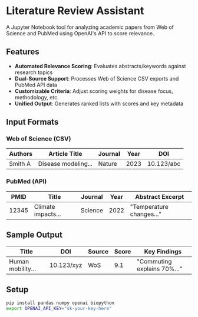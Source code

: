 # Literature Review Assistant

A Jupyter Notebook tool for analyzing academic papers from Web of Science and PubMed using OpenAI's API to score relevance.

## Features
- **Automated Relevance Scoring**: Evaluates abstracts/keywords against research topics
- **Dual-Source Support**: Processes Web of Science CSV exports and PubMed API data
- **Customizable Criteria**: Adjust scoring weights for disease focus, methodology, etc.
- **Unified Output**: Generates ranked lists with scores and key metadata

## Input Formats

### Web of Science (CSV)
| Authors | Article Title | Journal | Year | DOI |
|---------|---------------|---------|------|-----|
| Smith A | Disease modeling... | Nature | 2023 | 10.123/abc |

### PubMed (API)
| PMID | Title | Journal | Year | Abstract Excerpt |
|------|-------|---------|------|------------------|
| 12345 | Climate impacts... | Science | 2022 | "Temperature changes..." |

## Sample Output
| Title | DOI | Source | Score | Key Findings |
|-------|-----|--------|-------|--------------|
| Human mobility... | 10.123/xyz | WoS | 9.1 | "Commuting explains 70%..." |

## Setup
```bash
pip install pandas numpy openai biopython
export OPENAI_API_KEY="sk-your-key-here"
